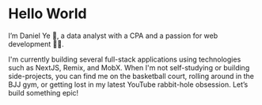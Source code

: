 # Hello World

I’m Daniel Ye 👋, a data analyst with a CPA and a passion for web development 👨‍💻.

I'm currently building several full-stack applications using technologies such as NextJS, Remix, and MobX. When I'm not self-studying or building side-projects, you can find me on the basketball court, rolling around in the BJJ gym, or getting lost in my latest YouTube rabbit-hole obsession. Let’s build something epic!
